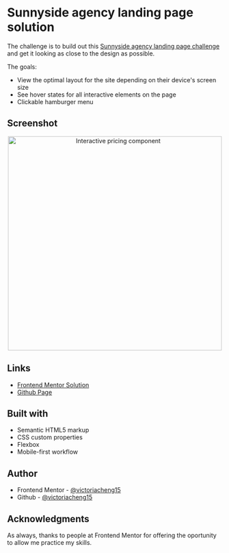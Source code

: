 # Sunnyside agency landing page solution

The challenge is to build out this [Sunnyside agency landing page challenge](https://www.frontendmentor.io/challenges/sunnyside-agency-landing-page-7yVs3B6ef) and get it looking as close to the design as possible.

The goals:
- View the optimal layout for the site depending on their device's screen size
- See hover states for all interactive elements on the page
- Clickable hamburger menu

## Screenshot

<div align="center">
  <img src="https://user-images.githubusercontent.com/35031228/128635713-382630b5-c790-4189-a128-f59cb7f85dc3.png" alt="Interactive pricing component" width="500"/>
</div>

## Links

- [Frontend Mentor Solution](https://victoriacheng15.github.io/sunnyside-agency-landing-page/)
- [Github Page](https://victoriacheng15.github.io/sunnyside-agency-landing-page/)


## Built with

- Semantic HTML5 markup
- CSS custom properties
- Flexbox
- Mobile-first workflow

## Author

- Frontend Mentor - [@victoriacheng15](https://www.frontendmentor.io/profile/victoriacheng15)
- Github - [@victoriacheng15](https://github.com/victoriacheng15)

## Acknowledgments

As always, thanks to people at Frontend Mentor for offering the oportunity to allow me practice my skills.
